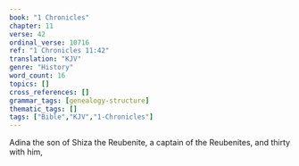 ```yaml
---
book: "1 Chronicles"
chapter: 11
verse: 42
ordinal_verse: 10716
ref: "1 Chronicles 11:42"
translation: "KJV"
genre: "History"
word_count: 16
topics: []
cross_references: []
grammar_tags: [genealogy-structure]
thematic_tags: []
tags: ["Bible","KJV","1-Chronicles"]
---
```

Adina the son of Shiza the Reubenite, a captain of the Reubenites, and thirty with him,
